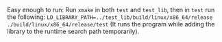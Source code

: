 Easy enough to run:
Run `xmake` in both `test` and `test_lib`, then in `test` run the following:
`LD_LIBRARY_PATH=../test_lib/build/linux/x86_64/release ./build/linux/x86_64/release/test`
(It runs the program while adding the library to the runtime search path temporarily).
